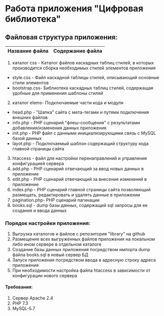 # Работа приложения "Цифровая библиотека"

## Файловая структура приложения:
Название файла  | Содержание файла
----------------|----------------------
1. каталог css  - Каталог файлов каскадных таблиц стилей, в которых производится сборка необходимых стилей элементов приложения
 + style.css    - Файл каскадной таблицы стилей, описывающий основные стили элементов
 + bootstrap.css- Библиотека каскадных таблиц стилей, содержащая удобные для применения шаблоны стилей
2. каталог elems- Подключаемые части кода и модули
 + head.php     - "Шапка" сайта с мета-тегами и путями подключения внешних файлов
 + info.php     - PHP cценарий "флеш-сообщения" с результатами добавления/изменения данных приложения
 + init.php     - PHP файл с данными инициализирующими связь с MySQL базой данных
 + layot.php    - Подключаемый шаблон содержащий структуру кода главной страницы сайта
3. htaccess     - файл для настройки перенаправлений и управления конфигурацией сервера
4. add.php      - PHP сценарий отвечающий за ввод новых данных в приложение
5. edit.php     - PHP сценарий отвечающий за внесение изменений в приложение
6. index.php    - PHP сценарий главной страницы сайта позволяющий размещать, редактировать и удалять данные в приложении
7. pagination.php- PHP сценарий пагинации
8. books.sql    - dump базы данных, содержащий sql запросы для ее создания и ввода данных

### Порядок настройки приложения: 
1. Выгрузка каталогов и файлов с репозитория "library" на github
2. Размещение всех выгруженных файлов приложения на локальном либо ином сервере в отдельном каталоге
3. Создание базы данных приложения посредством импорта dump файла books.sql в новый сервер БД 
4. Запуск приложения посредством ввода в адресную строку адреса приложения
5. При необходимости настройка файла htaccess в зависимости от конфигурации нового сервера

#### Требования:
1. Сервер Apache 2.4
2. PHP 7.3
3. MySQL-5.7
